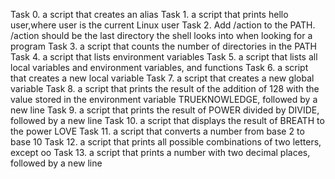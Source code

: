 Task 0. a script that creates an alias
Task 1. a script that prints hello user,where user is the current Linux user
Task 2. Add /action to the PATH. /action should be the last directory the shell looks into when looking for a program
Task 3. a script that counts the number of directories in the PATH
Task 4. a script that lists environment variables
Task 5. a script that lists all local variables and environment variables, and functions
Task 6. a script that creates a new local variable
Task 7.  a script that creates a new global variable
Task 8. a script that prints the result of the addition of 128 with the value stored in the environment variable TRUEKNOWLEDGE, followed by a new line
Task 9. a script that prints the result of POWER divided by DIVIDE, followed by a new line
Task 10. a script that displays the result of BREATH to the power LOVE
Task 11. a script that converts a number from base 2 to base 10
Task 12. a script that prints all possible combinations of two letters, except oo
Task 13. a script that prints a number with two decimal places, followed by a new line
